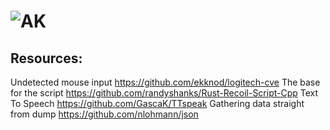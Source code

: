 # <img alt="AK" src="https://i.imgur.com/yGETfSw.png">

## Resources:
Undetected mouse input
https://github.com/ekknod/logitech-cve
The base for the script
https://github.com/randyshanks/Rust-Recoil-Script-Cpp
Text To Speech
https://github.com/GascaK/TTspeak
Gathering data straight from dump
https://github.com/nlohmann/json
